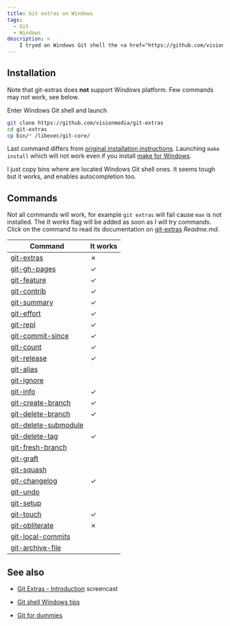 ```yaml
---
title: Git extras on Windows
tags:
  - Git
  - Windows
description: >
    I tryed on Windows Git shell the <a href="https://github.com/visionmedia/git-extras">git-extras</a> set of utilities from the prolific <a href="https://github.com/visionmedia">visionmedia</a> (a.k.a. TJ Holowaychuk).
---
```


## Installation

<div class="alert alert-warning">Note that git-extras does <strong>not</strong> support Windows platform. Few commands may not work, see below.</div>

Enter Windows Git shell and launch

```bash
git clone https://github.com/visionmedia/git-extras
cd git-extras
cp bin/* /libexec/git-core/
```

Last command differs from [original installation instructions](https://github.com/visionmedia/git-extras#installation). Launching `make install` which will not work even if you install [make for Windows][4]. 

I just copy bins where are located Windows Git shell ones. It seems tough but it works, and enables autocompletion too.

## Commands

Not all commands will work, for example `git extras` will fail cause `man` is not installed.
The *It works* flag will be added as soon as I will try commands.
Click on the command to read its documentation on [git-extras][3] *Readme.md*.

| Command                                                                                        | It works |
|------------------------------------------------------------------------------------------------|----------|
|[git-extras](https://github.com/visionmedia/git-extras#git-extras-1)                            |✗        |
|[git-gh-pages](https://github.com/visionmedia/git-extras#git-gh-pages)                          |✓        |    
|[git-feature](https://github.com/visionmedia/git-extras#git-featurerefactorbug-finish-name)     |✓        |
|[git-contrib](https://github.com/visionmedia/git-extras#git-contrib-author)                     |✓        |
|[git-summary](https://github.com/visionmedia/git-extras#git-summary)                            |✓        |
|[git-effort](https://github.com/visionmedia/git-extras#git-effort-file-)                        |✓|
|[git-repl](https://github.com/visionmedia/git-extras#git-repl)                                  |✓|
|[git-commit-since](https://github.com/visionmedia/git-extras#git-commits-since-date)            |✓|
|[git-count](https://github.com/visionmedia/git-extras#git-count)                                |✓|
|[git-release](https://github.com/visionmedia/git-extras#git-release)                            |✓|
|[git-alias](https://github.com/visionmedia/git-extras#git-alias)                                |        |
|[git-ignore](https://github.com/visionmedia/git-extras#git-ignore-pattern-)                     |        |
|[git-info](https://github.com/visionmedia/git-extras#git-info)                                  |✓|
|[git-create-branch](https://github.com/visionmedia/git-extras#git-create-branch-name)           |✓|
|[git-delete-branch](https://github.com/visionmedia/git-extras#git-delete-branch-name)           |✓|
|[git-delete-submodule](https://github.com/visionmedia/git-extras#git-delete-submodule-name)| |
|[git-delete-tag](https://github.com/visionmedia/git-extras#git-delete-tag-name)                 |✓|
|[git-fresh-branch](https://github.com/visionmedia/git-extras#git-fresh-branch-name)| |
|[git-graft](https://github.com/visionmedia/git-extras#git-graft-src-branch-dest-branch)| |
|[git-squash](https://github.com/visionmedia/git-extras#git-squash-src-branch-msg)| |
|[git-changelog](https://github.com/visionmedia/git-extras#git-changelog)                        |✓|
|[git-undo](https://github.com/visionmedia/git-extras#git-undo)| |
|[git-setup](https://github.com/visionmedia/git-extras#git-setup-dir)| |
|[git-touch](https://github.com/visionmedia/git-extras#git-touch-filename)                       |✓|
|[git-obliterate](https://github.com/visionmedia/git-extras#git-obliterate-filename)             |✗|
|[git-local-commits](https://github.com/visionmedia/git-extras#git-local-commits)| |
|[git-archive-file](https://github.com/visionmedia/git-extras#git-archive-file)| |


## See also

* [Git Extras - Introduction](http://vimeo.com/45506445) screencast

* [Git shell Windows tips](http://blog.g14n.info/2014/02/git-shell-windows-tips.html)
* [Git for dummies](http://blog.g14n.info/2014/01/git-for-dummies.html)

  [2]: https://github.com/visionmedia
  [3]: https://github.com/visionmedia/git-extras
  [4]: http://gnuwin32.sourceforge.net/packages/make.htm

